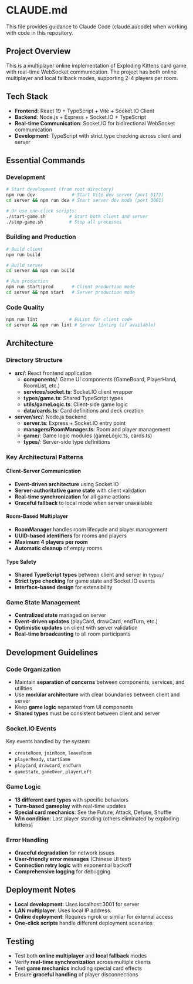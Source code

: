 # CLAUDE.md

This file provides guidance to Claude Code (claude.ai/code) when working with code in this repository.

## Project Overview
This is a multiplayer online implementation of Exploding Kittens card game with real-time WebSocket communication. The project has both online multiplayer and local fallback modes, supporting 2-4 players per room.

## Tech Stack
- **Frontend**: React 19 + TypeScript + Vite + Socket.IO Client
- **Backend**: Node.js + Express + Socket.IO + TypeScript
- **Real-time Communication**: Socket.IO for bidirectional WebSocket communication
- **Development**: TypeScript with strict type checking across client and server

## Essential Commands

### Development
```bash
# Start development (from root directory)
npm run dev              # Start Vite dev server (port 5173)
cd server && npm run dev # Start server dev mode (port 3001)

# Or use one-click scripts:
./start-game.sh         # Start both client and server
./stop-game.sh          # Stop all processes
```

### Building and Production
```bash
# Build client
npm run build

# Build server
cd server && npm run build

# Run production
npm run start:prod       # Client production mode
cd server && npm start   # Server production mode
```

### Code Quality
```bash
npm run lint            # ESLint for client code
cd server && npm run lint # Server linting (if available)
```

## Architecture

### Directory Structure
- **src/**: React frontend application
  - **components/**: Game UI components (GameBoard, PlayerHand, RoomList, etc.)
  - **services/socket.ts**: Socket.IO client wrapper
  - **types/game.ts**: Shared TypeScript types
  - **utils/gameLogic.ts**: Client-side game logic
  - **data/cards.ts**: Card definitions and deck creation
- **server/src/**: Node.js backend
  - **server.ts**: Express + Socket.IO entry point
  - **managers/RoomManager.ts**: Room and player management
  - **game/**: Game logic modules (gameLogic.ts, cards.ts)
  - **types/**: Server-side type definitions

### Key Architectural Patterns

#### Client-Server Communication
- **Event-driven architecture** using Socket.IO
- **Server-authoritative game state** with client validation
- **Real-time synchronization** for all game actions
- **Graceful fallback** to local mode when server unavailable

#### Room-Based Multiplayer
- **RoomManager** handles room lifecycle and player management
- **UUID-based identifiers** for rooms and players
- **Maximum 4 players per room**
- **Automatic cleanup** of empty rooms

#### Type Safety
- **Shared TypeScript types** between client and server in `types/`
- **Strict type checking** for game state and Socket.IO events
- **Interface-based design** for extensibility

### Game State Management
- **Centralized state** managed on server
- **Event-driven updates** (playCard, drawCard, endTurn, etc.)
- **Optimistic updates** on client with server validation
- **Real-time broadcasting** to all room participants

## Development Guidelines

### Code Organization
- Maintain **separation of concerns** between components, services, and utilities
- Use **modular architecture** with clear boundaries between client and server
- Keep **game logic** separated from UI components
- **Shared types** must be consistent between client and server

### Socket.IO Events
Key events handled by the system:
- `createRoom`, `joinRoom`, `leaveRoom`
- `playerReady`, `startGame`
- `playCard`, `drawCard`, `endTurn`
- `gameState`, `gameOver`, `playerLeft`

### Game Logic
- **13 different card types** with specific behaviors
- **Turn-based gameplay** with real-time updates
- **Special card mechanics**: See the Future, Attack, Defuse, Shuffle
- **Win condition**: Last player standing (others eliminated by exploding kittens)

### Error Handling
- **Graceful degradation** for network issues
- **User-friendly error messages** (Chinese UI text)
- **Connection retry logic** with exponential backoff
- **Comprehensive logging** for debugging

## Deployment Notes
- **Local development**: Uses localhost:3001 for server
- **LAN multiplayer**: Uses local IP address
- **Online deployment**: Requires ngrok or similar for external access
- **One-click scripts** handle different deployment scenarios

## Testing
- Test both **online multiplayer** and **local fallback** modes
- Verify **real-time synchronization** across multiple clients
- Test **game mechanics** including special card effects
- Ensure **graceful handling** of player disconnections